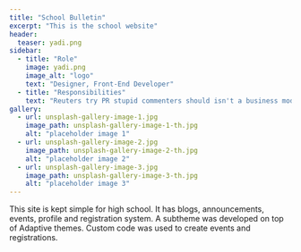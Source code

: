 ```yaml
---
title: "School Bulletin"
excerpt: "This is the school website"
header:
  teaser: yadi.png
sidebar:
  - title: "Role"
    image: yadi.png
    image_alt: "logo"
    text: "Designer, Front-End Developer"
  - title: "Responsibilities"
    text: "Reuters try PR stupid commenters should isn't a business model"
gallery:
  - url: unsplash-gallery-image-1.jpg
    image_path: unsplash-gallery-image-1-th.jpg
    alt: "placeholder image 1"
  - url: unsplash-gallery-image-2.jpg
    image_path: unsplash-gallery-image-2-th.jpg
    alt: "placeholder image 2"
  - url: unsplash-gallery-image-3.jpg
    image_path: unsplash-gallery-image-3-th.jpg
    alt: "placeholder image 3"
---
```


This site is kept simple for high school. It has blogs, announcements, events, profile and registration system. A subtheme was developed on top of Adaptive themes. Custom code was used to create events and registrations.